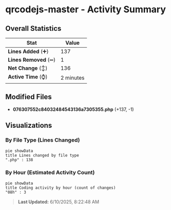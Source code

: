 # qrcodejs-master - Activity Summary 

## Overall Statistics

| Stat                   | Value                                                             |
| ---------------------- | ----------------------------------------------------------------- |
| **Lines Added** (➕)   | 137                                          |
| **Lines Removed** (➖) | 1                                        |
| **Net Change** (↕)    | 136                |
| **Active Time** (⌚)   | 2 minutes |


## Modified Files
- **076307552c84032484543136a7305355.php** (+137, -1)

## Visualizations

### By File Type (Lines Changed)

```mermaid
pie showData
title Lines changed by file type
".php" : 138
```

### By Hour (Estimated Activity Count)

```mermaid
pie showData
title Coding activity by hour (count of changes)
"08h" : 3
```


> **Last Updated:** 6/10/2025, 8:22:48 AM